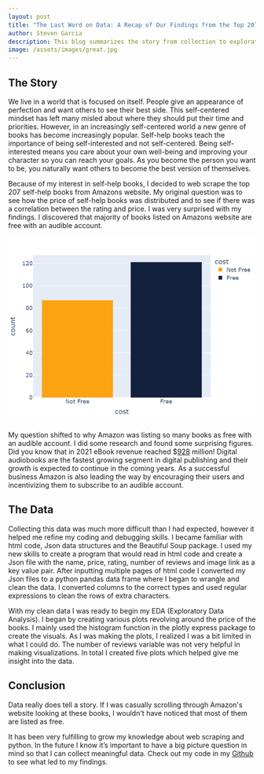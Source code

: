```yaml
---
layout: post
title: "The Last Word on Data: A Recap of Our Findings from the Top 207 Self-Help Books "
author: Steven Garcia
description: This blog summarizes the story from collection to exploration.
image: /assets/images/great.jpg
---
```


## The Story

We live in a world that is focused on itself. People give an appearance of perfection and want others to see their best side. This self-centered mindset has left many misled about where they should put their time and priorities. However, in an increasingly self-centered world a new genre of books has become increasingly popular. Self-help books teach the importance of being self-interested and not self-centered. Being self-interested means you care about your own well-being and improving your character so you can reach your goals. As you become the person you want to be, you naturally want others to become the best version of themselves.

Because of my interest in self-help books, I decided to web scrape the top 207 self-help books from Amazons website. My original question was to see how the price of self-help books was distributed and to see if there was a correlation between the rating and price. I was very surprised with my findings. I discovered that majority of books listed on Amazons website are free with an audible account.

![Figure](https://raw.githubusercontent.com/stevengarcia2132/my386blog/main/assets/images/costfree.png)

My question shifted to why Amazon was listing so many books as free with an audible account. I did some research and found some surprising figures. Did you know that in 2021 eBook revenue reached $[928](https://goodereader.com/blog/e-book-news/ebook-sales-plummeted-10-4-in-november-2022#:~:text=US%20ebook%20sales%20have%20virtually,a%20total%20of%20%24928.0%20million.) million! Digital audiobooks are the fastest growing segment in digital publishing and their growth is expected to continue in the coming years. As a successful business Amazon is also leading the way by encouraging their users and incentivizing them to subscribe to an audible account.

## The Data

Collecting this data was much more difficult than I had expected, however it helped me refine my coding and debugging skills. I became familiar with html code, Json data structures and the Beautiful Soup package. I used my new skills to create a program that would read in html code and create a Json file with the name, price, rating, number of reviews and image link as a key value pair. After inputting multiple pages of html code I converted my Json files to a python pandas data frame where I began to wrangle and clean the data. I converted columns to the correct types and used regular expressions to clean the rows of extra characters.

With my clean data I was ready to begin my EDA (Exploratory Data Analysis). I began by creating various plots revolving around the price of the books. I mainly used the histogram function in the plotly express package to create the visuals. As I was making the plots, I realized I was a bit limited in what I could do. The number of reviews variable was not very helpful in making visualizations. In total I created five plots which helped give me insight into the data.

## Conclusion

Data really does tell a story. If I was casually scrolling through Amazon's website looking at these books, I wouldn't have noticed that most of them are listed as free.

It has been very fulfilling to grow my knowledge about web scraping and python. In the future I know it’s important to have a big picture question in mind so that I can collect meaningful data. Check out my code in my [Github](https://github.com/stevengarcia2132/WebScrape-Amazon) to see what led to my findings.
